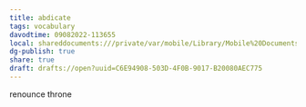 ```yaml
---
title: abdicate
tags: vocabulary
davodtime: 09082022-113655
local: shareddocuments:///private/var/mobile/Library/Mobile%20Documents/iCloud~md~obsidian/Documents/OBSHIDDIAN/drafts/C6E94908-503D-4F0B-9017-B20080AEC775.md
dg-publish: true
share: true
draft: drafts://open?uuid=C6E94908-503D-4F0B-9017-B20080AEC775
---
```

 renounce throne